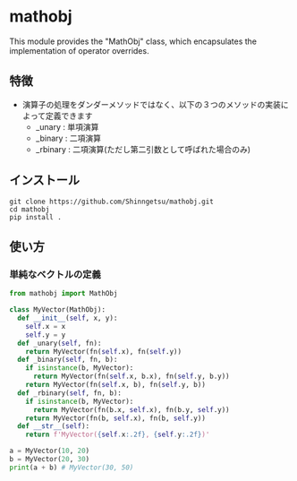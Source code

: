 # mathobj
This module provides the "MathObj" class, which encapsulates the implementation of operator overrides.

## 特徴
- 演算子の処理をダンダーメソッドではなく、以下の３つのメソッドの実装によって定義できます
  - _unary : 単項演算
  - _binary : 二項演算
  - _rbinary : 二項演算(ただし第二引数として呼ばれた場合のみ)

## インストール
```
git clone https://github.com/Shinngetsu/mathobj.git
cd mathobj
pip install .
```

## 使い方
### 単純なベクトルの定義
```python
from mathobj import MathObj

class MyVector(MathObj):
  def __init__(self, x, y):
    self.x = x
    self.y = y
  def _unary(self, fn):
    return MyVector(fn(self.x), fn(self.y))
  def _binary(self, fn, b):
    if isinstance(b, MyVector):
      return MyVector(fn(self.x, b.x), fn(self.y, b.y))
    return MyVector(fn(self.x, b), fn(self.y, b))
  def _rbinary(self, fn, b):
    if isinstance(b, MyVector):
      return MyVector(fn(b.x, self.x), fn(b.y, self.y))
    return MyVector(fn(b, self.x), fn(b, self.y))
  def __str__(self):
    return f'MyVector({self.x:.2f}, {self.y:.2f})'

a = MyVector(10, 20)
b = MyVector(20, 30)
print(a + b) # MyVector(30, 50)
```
